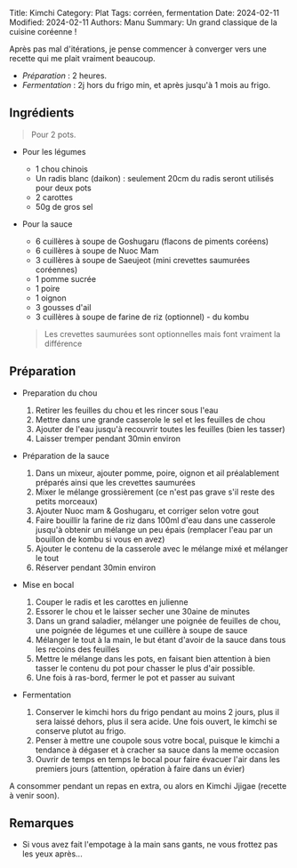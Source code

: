 Title: Kimchi
Category: Plat
Tags: corréen, fermentation
Date: 2024-02-11
Modified: 2024-02-11
Authors: Manu
Summary: Un grand classique de la cuisine coréenne !

Après pas mal d'itérations, je pense commencer à converger vers une recette qui me plait vraiment beaucoup.
- *Préparation* : 2 heures.
- *Fermentation* : 2j hors du frigo min, et après jusqu'à 1 mois au frigo.

## Ingrédients
> Pour 2 pots.

- Pour les légumes
  - 1 chou chinois
  - Un radis blanc (daikon) : seulement 20cm du radis seront utilisés pour deux pots
  - 2 carottes
  - 50g de gros sel

- Pour la sauce
  - 6 cuillères à soupe de Goshugaru (flacons de piments coréens)
  - 6 cuillères à soupe de Nuoc Mam
  - 3 cuillères à soupe de Saeujeot (mini crevettes saumurées coréennes)
  - 1 pomme sucrée
  - 1 poire
  - 1 oignon
  - 3 gousses d'ail
  - 3 cuillères à soupe de farine de riz
  (optionnel) - du kombu


  > Les crevettes saumurées sont optionnelles mais font vraiment la différence

## Préparation

- Preparation du chou
    1. Retirer les feuilles du chou et les rincer sous l'eau
    2. Mettre dans une grande casserole le sel et les feuilles de chou
    3. Ajouter de l'eau jusqu'à recouvrir toutes les feuilles (bien les tasser)
    4. Laisser tremper pendant 30min environ

- Préparation de la sauce
    1. Dans un mixeur, ajouter pomme, poire, oignon et ail préalablement préparés ainsi que les crevettes saumurées
    2. Mixer le mélange grossièrement (ce n'est pas grave s'il reste des petits morceaux)
    3. Ajouter Nuoc mam & Goshugaru, et corriger selon votre gout
    4. Faire bouillir la farine de riz dans 100ml d'eau dans une casserole jusqu'à obtenir un mélange un peu épais (remplacer l'eau par un bouillon de kombu si vous en avez)
    5. Ajouter le contenu de la casserole avec le mélange mixé et mélanger le tout
    6. Réserver pendant 30min environ

- Mise en bocal
    1. Couper le radis et les carottes en julienne
    2. Essorer le chou et le laisser secher une 30aine de minutes
    3. Dans un grand saladier, mélanger une poignée de feuilles de chou, une poignée de légumes et une cuillère à soupe de sauce
    4. Mélanger le tout à la main, le but étant d'avoir de la sauce dans tous les recoins des feuilles
    5. Mettre le mélange dans les pots, en faisant bien attention à bien tasser le contenu du pot pour chasser le plus d'air possible.
    6. Une fois à ras-bord, fermer le pot et passer au suivant

- Fermentation
   1. Conserver le kimchi hors du frigo pendant au moins 2 jours, plus il sera laissé dehors, plus il sera acide. Une fois ouvert, le kimchi se conserve plutot au frigo.
   2. Penser à mettre une coupole sous votre bocal, puisque le kimchi a tendance à dégaser et à cracher sa sauce dans la meme occasion
   3. Ouvrir de temps en temps le bocal pour faire évacuer l'air dans les premiers jours (attention, opération à faire dans un évier)

A consommer pendant un repas en extra, ou alors en Kimchi Jjigae (recette à venir soon).

## Remarques
- Si vous avez fait l'empotage à la main sans gants, ne vous frottez pas les yeux après...
